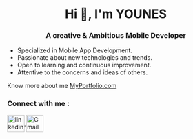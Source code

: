 <!--
### Hi there 👋
-->


<h1 align="center">Hi 👋, I'm YOUNES</h1>

<h3 align="center">A creative & Ambitious Mobile Developer</h3>
      
<p></p>

- Specialized in Mobile App Development.
- Passionate about new technologies and trends.
- Open to learning and continuous improvement.
- Attentive to the concerns and ideas of others.

<p></p>
<p></p>

Know more about me [MyPortfolio.com](https://lahsineyounes.github.io/YL-portfolio/)
<p></p>


<h3 style="text-align: left;">Connect with me :</h3>
<p style="text-align: left;">
  <a href="https://www.linkedin.com/in/lahsine-younes/" target="_blank">
    <img src="https://cdn.worldvectorlogo.com/logos/linkedin-icon-3.svg" alt="linkedin" height="40" width="40" style="vertical-align: middle;">
  </a>
  <a href="mailto:lahsine.younes@gmail.com" target="_blank">
    <img src="https://cdn.worldvectorlogo.com/logos/official-gmail-icon-2020-.svg" alt="Gmail" height="40" width="40" style="vertical-align: middle;">
  </a>
</p>
